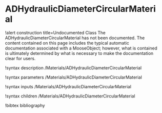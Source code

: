 <!-- MOOSE Documentation Stub: Remove this when content is added. -->

# ADHydraulicDiameterCircularMaterial

!alert construction title=Undocumented Class
The ADHydraulicDiameterCircularMaterial has not been documented. The content contained on this page includes the
typical automatic documentation associated with a MooseObject; however, what is contained is
ultimately determined by what is necessary to make the documentation clear for users.

!syntax description /Materials/ADHydraulicDiameterCircularMaterial

!syntax parameters /Materials/ADHydraulicDiameterCircularMaterial

!syntax inputs /Materials/ADHydraulicDiameterCircularMaterial

!syntax children /Materials/ADHydraulicDiameterCircularMaterial

!bibtex bibliography
